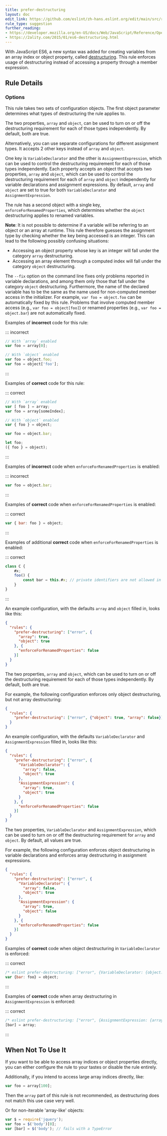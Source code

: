 ```yaml
---
title: prefer-destructuring
layout: doc
edit_link: https://github.com/eslint/zh-hans.eslint.org/edit/main/src/rules/prefer-destructuring.md
rule_type: suggestion
further_reading:
- https://developer.mozilla.org/en-US/docs/Web/JavaScript/Reference/Operators/Destructuring_assignment
- https://2ality.com/2015/01/es6-destructuring.html
---
```




With JavaScript ES6, a new syntax was added for creating variables from an array index or object property, called [destructuring](#further-reading).  This rule enforces usage of destructuring instead of accessing a property through a member expression.

## Rule Details

### Options

This rule takes two sets of configuration objects. The first object parameter determines what types of destructuring the rule applies to.

The two properties, `array` and `object`, can be used to turn on or off the destructuring requirement for each of those types independently. By default, both are true.

Alternatively, you can use separate configurations for different assignment types. It accepts 2 other keys instead of `array` and `object`.

One key is `VariableDeclarator` and the other is `AssignmentExpression`, which can be used to control the destructuring requirement for each of those types independently. Each property accepts an object that accepts two properties, `array` and `object`, which can be used to control the destructuring requirement for each of `array` and `object` independently for variable declarations and assignment expressions.  By default, `array` and `object` are set to true for both `VariableDeclarator` and `AssignmentExpression`.

The rule has a second object with a single key, `enforceForRenamedProperties`, which determines whether the `object` destructuring applies to renamed variables.

**Note**: It is not possible to determine if a variable will be referring to an object or an array at runtime. This rule therefore guesses the assignment type by checking whether the key being accessed is an integer. This can lead to the following possibly confusing situations:

* Accessing an object property whose key is an integer will fall under the category `array` destructuring.
* Accessing an array element through a computed index will fall under the category `object` destructuring.

The `--fix` option on the command line fixes only problems reported in variable declarations, and among them only those that fall under the category `object` destructuring. Furthermore, the name of the declared variable has to be the same as the name used for non-computed member access in the initializer. For example, `var foo = object.foo` can be automatically fixed by this rule. Problems that involve computed member access (e.g., `var foo = object[foo]`) or renamed properties (e.g., `var foo = object.bar`) are not automatically fixed.

Examples of **incorrect** code for this rule:

::: incorrect

```javascript
// With `array` enabled
var foo = array[0];

// With `object` enabled
var foo = object.foo;
var foo = object['foo'];
```

:::

Examples of **correct** code for this rule:

::: correct

```javascript
// With `array` enabled
var [ foo ] = array;
var foo = array[someIndex];

// With `object` enabled
var { foo } = object;

var foo = object.bar;

let foo;
({ foo } = object);
```

:::

Examples of **incorrect** code when `enforceForRenamedProperties` is enabled:

::: incorrect

```javascript
var foo = object.bar;
```

:::

Examples of **correct** code when `enforceForRenamedProperties` is enabled:

::: correct

```javascript
var { bar: foo } = object;
```

:::

Examples of additional **correct** code when `enforceForRenamedProperties` is enabled:

::: correct

```javascript
class C {
    #x;
    foo() {
        const bar = this.#x; // private identifiers are not allowed in destructuring
    }
}
```

:::

An example configuration, with the defaults `array` and `object` filled in, looks like this:

```json
{
  "rules": {
    "prefer-destructuring": ["error", {
      "array": true,
      "object": true
    }, {
      "enforceForRenamedProperties": false
    }]
  }
}
```

The two properties, `array` and `object`, which can be used to turn on or off the destructuring requirement for each of those types independently. By default, both are true.

For example, the following configuration enforces only object destructuring, but not array destructuring:

```json
{
  "rules": {
    "prefer-destructuring": ["error", {"object": true, "array": false}]
  }
}
```

An example configuration, with the defaults `VariableDeclarator` and `AssignmentExpression` filled in, looks like this:

```json
{
  "rules": {
    "prefer-destructuring": ["error", {
      "VariableDeclarator": {
        "array": false,
        "object": true
      },
      "AssignmentExpression": {
        "array": true,
        "object": true
      }
    }, {
      "enforceForRenamedProperties": false
    }]
  }
}
```

The two properties, `VariableDeclarator` and `AssignmentExpression`, which can be used to turn on or off the destructuring requirement for `array` and `object`. By default, all values are true.

For example, the following configuration enforces object destructuring in variable declarations and enforces array destructuring in assignment expressions.

```json
{
  "rules": {
    "prefer-destructuring": ["error", {
      "VariableDeclarator": {
        "array": false,
        "object": true
      },
      "AssignmentExpression": {
        "array": true,
        "object": false
      }
    }, {
      "enforceForRenamedProperties": false
    }]
  }
}

```

Examples of **correct** code when object destructuring in `VariableDeclarator` is enforced:

::: correct

```javascript
/* eslint prefer-destructuring: ["error", {VariableDeclarator: {object: true}}] */
var {bar: foo} = object;
```

:::

Examples of **correct** code when array destructuring in `AssignmentExpression` is enforced:

::: correct

```javascript
/* eslint prefer-destructuring: ["error", {AssignmentExpression: {array: true}}] */
[bar] = array;
```

:::

## When Not To Use It

If you want to be able to access array indices or object properties directly, you can either configure the rule to your tastes or disable the rule entirely.

Additionally, if you intend to access large array indices directly, like:

```javascript
var foo = array[100];
```

Then the `array` part of this rule is not recommended, as destructuring does not match this use case very well.

Or for non-iterable 'array-like' objects:

```javascript
var $ = require('jquery');
var foo = $('body')[0];
var [bar] = $('body'); // fails with a TypeError
```

